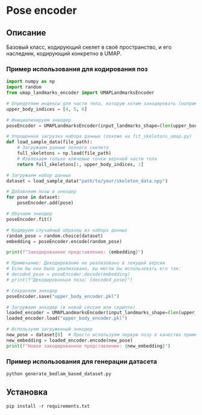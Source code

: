 # Pose encoder

## Описание

Базовый класс, кодирующий скелет в своё пространство, 
и его наследник, кодирующий конкретно в UMAP.

### Пример использования для кодирования поз

```Python
import numpy as np
import random
from umap_landmarks_encoder import UMAPLandmarksEncoder

# Определяем индексы для части тела, которую хотим закодировать (например, верхняя часть тела)
upper_body_indices = [4, 5, 6]

# Инициализируем энкодер
poseEncoder = UMAPLandmarksEncoder(input_landmarks_shape=(len(upper_body_indices), 2), embedding_shape=(2,))

# Упрощенная загрузка набора данных (похоже на fit_skeletons_umap.py)
def load_sample_data(file_path):
    # Загружаем данные полного скелета
    full_skeletons = np.load(file_path)
    # Извлекаем только ключевые точки верхней части тела
    return full_skeletons[:, upper_body_indices, :]

# Загружаем набор данных
dataset = load_sample_data("path/to/your/skeleton_data.npy")

# Добавляем позы в энкодер
for pose in dataset:
    poseEncoder.add(pose)

# Обучаем энкодер
poseEncoder.fit()

# Кодируем случайный образец из набора данных
random_pose = random.choice(dataset)
embedding = poseEncoder.encode(random_pose)

print(f"Закодированное представление: {embedding}")

# Примечание: Декодирование не реализовано в текущей версии
# Если бы оно было реализовано, вы могли бы использовать его так:
# decoded_pose = poseEncoder.decode(embedding)
# print(f"Декодированная поза: {decoded_pose}")

# Сохраняем энкодер
poseEncoder.save("upper_body_encoder.pkl")

# Загружаем энкодер (в новой сессии или скрипте)
loaded_encoder = UMAPLandmarksEncoder(input_landmarks_shape=(len(upper_body_indices), 2), embedding_shape=(2,))
loaded_encoder.load("upper_body_encoder.pkl")

# Используем загруженный энкодер
new_pose = dataset[0]  # Просто используем первую позу в качестве примера
new_embedding = loaded_encoder.encode(new_pose)
print(f"Новое закодированное представление: {new_embedding}")
```

### Пример использования для генерации датасета

`python generate_bedlam_based_dataset.py`

## Установка

`pip install -r requirements.txt`